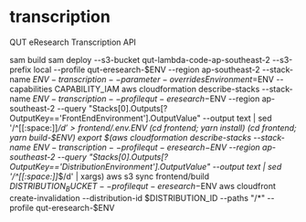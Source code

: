 # transcription
QUT eResearch Transcription API


sam build
sam deploy --s3-bucket qut-lambda-code-ap-southeast-2 --s3-prefix local --profile qut-eresearch-$ENV --region ap-southeast-2 --stack-name $ENV-transcription  --parameter-overrides Environment=$ENV --capabilities CAPABILITY_IAM
aws cloudformation describe-stacks --stack-name $ENV-transcription --profile qut-eresearch-$ENV --region ap-southeast-2 --query "Stacks[0].Outputs[?OutputKey=='FrontEndEnvironment'].OutputValue" --output text | sed '/^[[:space:]]*$/d' > frontend/.env.$ENV
(cd frontend; yarn install)
(cd frontend; yarn build-$ENV)
export $(aws cloudformation describe-stacks --stack-name $ENV-transcription --profile qut-eresearch-$ENV --region ap-southeast-2 --query "Stacks[0].Outputs[?OutputKey=='DistributionEnvironment'].OutputValue" --output text | sed '/^[[:space:]]*$/d' | xargs)
aws s3 sync frontend/build $DISTRIBUTION_BUCKET --profile qut-eresearch-$ENV
aws cloudfront create-invalidation --distribution-id $DISTRIBUTION_ID --paths "/*" --profile qut-eresearch-$ENV

